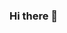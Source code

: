 ### Hi there 👋

<!--
**marleynika03/marleynika03** is a ✨ _special_ ✨ repository because its `README.md` (this file) appears on your GitHub profile.

Here are some ideas to get you started:

🌱 I’m currently learning Python, Django and MySQL.
💬 Ask me about Python.
📫 How to reach me: marleypaesstrapazon@gmail.com
⚡ Fun fact: I love chess.
